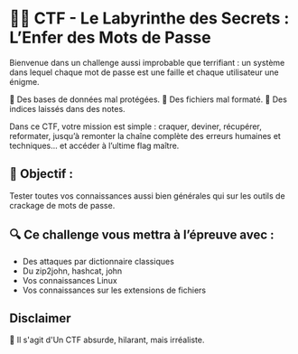 # 🧠💥 CTF - Le Labyrinthe des Secrets : L’Enfer des Mots de Passe

Bienvenue dans un challenge aussi improbable que terrifiant : un système dans lequel chaque mot de passe est une faille et chaque utilisateur une énigme.

💾 Des bases de données mal protégées.
📎 Des fichiers mal formaté.
💬 Des indices laissés dans des notes.

Dans ce CTF, votre mission est simple : craquer, deviner, récupérer, reformater, jusqu’à remonter la chaîne complète des erreurs humaines et techniques... et accéder à l’ultime flag maître.

## 🎯 Objectif :
Tester toutes vos connaissances aussi bien générales qui sur les outils de crackage de mots de passe.

## 🔍 Ce challenge vous mettra à l’épreuve avec :
- Des attaques par dictionnaire classiques
- Du zip2john, hashcat, john
- Vos connaissances Linux
- Vos connaissances sur les extensions de fichiers

## Disclaimer 
🧩 Il s'agit d'Un CTF absurde, hilarant, mais irréaliste. 
